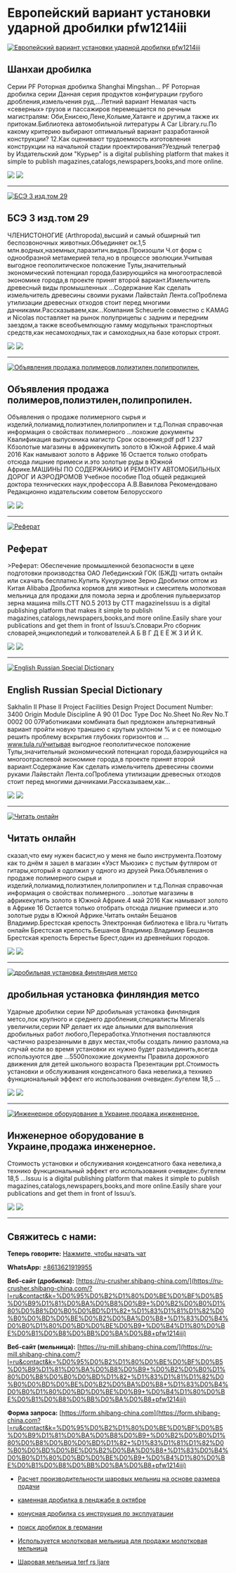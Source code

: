 # Европейский вариант установки ударной дробилки pfw1214iii

<a href="https://swt.shibang-china.com/?l=ru&img&k=%D0%95%D0%B2%D1%80%D0%BE%D0%BF%D0%B5%D0%B9%D1%81%D0%BA%D0%B8%D0%B9+%D0%B2%D0%B0%D1%80%D0%B8%D0%B0%D0%BD%D1%82+%D1%83%D1%81%D1%82%D0%B0%D0%BD%D0%BE%D0%B2%D0%BA%D0%B8+%D1%83%D0%B4%D0%B0%D1%80%D0%BD%D0%BE%D0%B9+%D0%B4%D1%80%D0%BE%D0%B1%D0%B8%D0%BB%D0%BA%D0%B8+pfw1214iii" target="_blank">![Европейский вариант установки ударной дробилки pfw1214iii](http://static.shibang-china.com/all-800x300/1217.jpg)</a>

## Шанхаи дробилка
Серии PF Роторная дробилка Shanghai Mingshan… PF Роторная дробилка серии Данная серия продуктов конфигурации грубого дробления,измельчения руд,…Летний вариант Немалая часть &#171;северных&#187; грузов и пассажиров перемещается по речным магистралям: Оби,Енисею,Лене,Колыме,Хатанге и другим,а также их притокам.Библиотека автомобильной литературы A Car Library.ru.По какому критерию выбирают оптимальный вариант разработанной конструкции? 12.Как оценивают трудоемкость изготовления конструкции на начальной стадии проектирования?Уездный телеграф by Издательский дом &quot;Курьер&quot; is a digital publishing platform that makes it simple to publish magazines,catalogs,newspapers,books,and more online.


<a href="https://whatsapp.shibangsoft.com/WhatsApp.php" target="_blank" title="WhatsApp">![](http://static.shibang-china.com/icon/whatsapp.png)</a> <a href="https://swt.shibang-china.com/?l=ru&icon&k=%D0%95%D0%B2%D1%80%D0%BE%D0%BF%D0%B5%D0%B9%D1%81%D0%BA%D0%B8%D0%B9+%D0%B2%D0%B0%D1%80%D0%B8%D0%B0%D0%BD%D1%82+%D1%83%D1%81%D1%82%D0%B0%D0%BD%D0%BE%D0%B2%D0%BA%D0%B8+%D1%83%D0%B4%D0%B0%D1%80%D0%BD%D0%BE%D0%B9+%D0%B4%D1%80%D0%BE%D0%B1%D0%B8%D0%BB%D0%BA%D0%B8+pfw1214iii" target="_blank">![](http://static.shibang-china.com/icon/chat-ru.png)</a>

---

<a href="https://swt.shibang-china.com/?l=ru&img&k=%D0%95%D0%B2%D1%80%D0%BE%D0%BF%D0%B5%D0%B9%D1%81%D0%BA%D0%B8%D0%B9+%D0%B2%D0%B0%D1%80%D0%B8%D0%B0%D0%BD%D1%82+%D1%83%D1%81%D1%82%D0%B0%D0%BD%D0%BE%D0%B2%D0%BA%D0%B8+%D1%83%D0%B4%D0%B0%D1%80%D0%BD%D0%BE%D0%B9+%D0%B4%D1%80%D0%BE%D0%B1%D0%B8%D0%BB%D0%BA%D0%B8+pfw1214iii" target="_blank">![БСЭ 3 изд.том 29](http://static.shibang-china.com/all-800x300/354.jpg)</a>

## БСЭ 3 изд.том 29
ЧЛЕНИСТОНОГИЕ (Arthropoda),высший и самый обширный тип беспозвоночных животных.Объединяет ок.1,5 млн.водных,наземных,паразитич.видов.Произошли Ч.от форм с однообразной метамерией тела,но в процессе эволюции.Учитывая выгодное геополитическое положение Тулы,значительный экономический потенциал города,базирующийся на многоотраслевой экономике города,в проекте принят второй вариант.Измельчитель древесный виды промышленных …Содержание Как сделать измельчитель древесины своими руками Лайвстайл Лента.coПроблема утилизации древесных отходов стоит перед многими дачниками.Рассказываем,как…Компания Scheuerle совместно с KAMAG и Nicolas поставляет на рынок полуприцепы с задним и передним заездом,а также всеобъемлющую гамму модульных транспортных средств,как несамоходных,так и самоходных,на базе которых строят.


<a href="https://whatsapp.shibangsoft.com/WhatsApp.php" target="_blank" title="WhatsApp">![](http://static.shibang-china.com/icon/whatsapp.png)</a> <a href="https://swt.shibang-china.com/?l=ru&icon&k=%D0%95%D0%B2%D1%80%D0%BE%D0%BF%D0%B5%D0%B9%D1%81%D0%BA%D0%B8%D0%B9+%D0%B2%D0%B0%D1%80%D0%B8%D0%B0%D0%BD%D1%82+%D1%83%D1%81%D1%82%D0%B0%D0%BD%D0%BE%D0%B2%D0%BA%D0%B8+%D1%83%D0%B4%D0%B0%D1%80%D0%BD%D0%BE%D0%B9+%D0%B4%D1%80%D0%BE%D0%B1%D0%B8%D0%BB%D0%BA%D0%B8+pfw1214iii" target="_blank">![](http://static.shibang-china.com/icon/chat-ru.png)</a>

---

<a href="https://swt.shibang-china.com/?l=ru&img&k=%D0%95%D0%B2%D1%80%D0%BE%D0%BF%D0%B5%D0%B9%D1%81%D0%BA%D0%B8%D0%B9+%D0%B2%D0%B0%D1%80%D0%B8%D0%B0%D0%BD%D1%82+%D1%83%D1%81%D1%82%D0%B0%D0%BD%D0%BE%D0%B2%D0%BA%D0%B8+%D1%83%D0%B4%D0%B0%D1%80%D0%BD%D0%BE%D0%B9+%D0%B4%D1%80%D0%BE%D0%B1%D0%B8%D0%BB%D0%BA%D0%B8+pfw1214iii" target="_blank">![Объявления продажа полимеров,полиэтилен,полипропилен.](http://static.shibang-china.com/all-800x300/491.jpg)</a>

## Объявления продажа полимеров,полиэтилен,полипропилен.
Объявления о продаже полимерного сырья и изделий,полиамид,полиэтилен,полипропилен и т.д.Полная справочная информация о свойствах полимерного …похожие документы Квалификация выпускника магистр Срок освоения;pdf pdf 1 237 Кбзолотые магазины в африкекупить золото в Южной Африке.4 май 2016 Как намывают золото в Африке 16 Остается только отобрать отсюда лишние примеси и.это золотые руды в Южной Африке.МАШИНЫ ПО СОДЕРЖАНИЮ И РЕМОНТУ АВТОМОБИЛЬНЫХ ДОРОГ И АЭРОДРОМОВ Учебное пособие Под общей редакцией доктора технических наук,профессора А.В.Вавилова Рекомендовано Редакционно издательским советом Белорусского


<a href="https://whatsapp.shibangsoft.com/WhatsApp.php" target="_blank" title="WhatsApp">![](http://static.shibang-china.com/icon/whatsapp.png)</a> <a href="https://swt.shibang-china.com/?l=ru&icon&k=%D0%95%D0%B2%D1%80%D0%BE%D0%BF%D0%B5%D0%B9%D1%81%D0%BA%D0%B8%D0%B9+%D0%B2%D0%B0%D1%80%D0%B8%D0%B0%D0%BD%D1%82+%D1%83%D1%81%D1%82%D0%B0%D0%BD%D0%BE%D0%B2%D0%BA%D0%B8+%D1%83%D0%B4%D0%B0%D1%80%D0%BD%D0%BE%D0%B9+%D0%B4%D1%80%D0%BE%D0%B1%D0%B8%D0%BB%D0%BA%D0%B8+pfw1214iii" target="_blank">![](http://static.shibang-china.com/icon/chat-ru.png)</a>

---

<a href="https://swt.shibang-china.com/?l=ru&img&k=%D0%95%D0%B2%D1%80%D0%BE%D0%BF%D0%B5%D0%B9%D1%81%D0%BA%D0%B8%D0%B9+%D0%B2%D0%B0%D1%80%D0%B8%D0%B0%D0%BD%D1%82+%D1%83%D1%81%D1%82%D0%B0%D0%BD%D0%BE%D0%B2%D0%BA%D0%B8+%D1%83%D0%B4%D0%B0%D1%80%D0%BD%D0%BE%D0%B9+%D0%B4%D1%80%D0%BE%D0%B1%D0%B8%D0%BB%D0%BA%D0%B8+pfw1214iii" target="_blank">![Реферат](http://static.shibang-china.com/all-800x300/112.jpg)</a>

## Реферат
&gt;Реферат: Обеспечение промышленной безопасности в цехе подготовки производства ОАО Лебединский ГОК (БЖД) читать онлайн или скачать бесплатно.Купить Кукурузное Зерно Дробилки оптом из Китая Alibaba Дробилка кормов для животных и смеситель молотковая мельница для продажи для помола зерна и дробления пульверизатор зерна машина mills.CTT NO.5 2013 by CTT magazineIssuu is a digital publishing platform that makes it simple to publish magazines,catalogs,newspapers,books,and more online.Easily share your publications and get them in front of Issuu’s.Словари.Pro сборник словарей,энциклопедий и толкователей.А Б В Г Д Е Ё Ж З И Й К.


<a href="https://whatsapp.shibangsoft.com/WhatsApp.php" target="_blank" title="WhatsApp">![](http://static.shibang-china.com/icon/whatsapp.png)</a> <a href="https://swt.shibang-china.com/?l=ru&icon&k=%D0%95%D0%B2%D1%80%D0%BE%D0%BF%D0%B5%D0%B9%D1%81%D0%BA%D0%B8%D0%B9+%D0%B2%D0%B0%D1%80%D0%B8%D0%B0%D0%BD%D1%82+%D1%83%D1%81%D1%82%D0%B0%D0%BD%D0%BE%D0%B2%D0%BA%D0%B8+%D1%83%D0%B4%D0%B0%D1%80%D0%BD%D0%BE%D0%B9+%D0%B4%D1%80%D0%BE%D0%B1%D0%B8%D0%BB%D0%BA%D0%B8+pfw1214iii" target="_blank">![](http://static.shibang-china.com/icon/chat-ru.png)</a>

---

<a href="https://swt.shibang-china.com/?l=ru&img&k=%D0%95%D0%B2%D1%80%D0%BE%D0%BF%D0%B5%D0%B9%D1%81%D0%BA%D0%B8%D0%B9+%D0%B2%D0%B0%D1%80%D0%B8%D0%B0%D0%BD%D1%82+%D1%83%D1%81%D1%82%D0%B0%D0%BD%D0%BE%D0%B2%D0%BA%D0%B8+%D1%83%D0%B4%D0%B0%D1%80%D0%BD%D0%BE%D0%B9+%D0%B4%D1%80%D0%BE%D0%B1%D0%B8%D0%BB%D0%BA%D0%B8+pfw1214iii" target="_blank">![English Russian Special Dictionary](http://static.shibang-china.com/all-800x300/627.jpg)</a>

## English Russian Special Dictionary
Sakhalin II Phase II Project Facilities Design Project Document Number: 3400 Origin Module Discipline A 90 01 Doc Type Doc No.Sheet No.Rev No.T 0002 00 07Работниками комбината был предложен альтернативный вариант пройти новую траншею с крутым уклоном % и с ее помощью решить проблему вскрытия глубоких горизонтов и …www.tula.ruУчитывая выгодное геополитическое положение Тулы,значительный экономический потенциал города,базирующийся на многоотраслевой экономике города,в проекте принят второй вариант.Содержание Как сделать измельчитель древесины своими руками Лайвстайл Лента.coПроблема утилизации древесных отходов стоит перед многими дачниками.Рассказываем,как…


<a href="https://whatsapp.shibangsoft.com/WhatsApp.php" target="_blank" title="WhatsApp">![](http://static.shibang-china.com/icon/whatsapp.png)</a> <a href="https://swt.shibang-china.com/?l=ru&icon&k=%D0%95%D0%B2%D1%80%D0%BE%D0%BF%D0%B5%D0%B9%D1%81%D0%BA%D0%B8%D0%B9+%D0%B2%D0%B0%D1%80%D0%B8%D0%B0%D0%BD%D1%82+%D1%83%D1%81%D1%82%D0%B0%D0%BD%D0%BE%D0%B2%D0%BA%D0%B8+%D1%83%D0%B4%D0%B0%D1%80%D0%BD%D0%BE%D0%B9+%D0%B4%D1%80%D0%BE%D0%B1%D0%B8%D0%BB%D0%BA%D0%B8+pfw1214iii" target="_blank">![](http://static.shibang-china.com/icon/chat-ru.png)</a>

---

<a href="https://swt.shibang-china.com/?l=ru&img&k=%D0%95%D0%B2%D1%80%D0%BE%D0%BF%D0%B5%D0%B9%D1%81%D0%BA%D0%B8%D0%B9+%D0%B2%D0%B0%D1%80%D0%B8%D0%B0%D0%BD%D1%82+%D1%83%D1%81%D1%82%D0%B0%D0%BD%D0%BE%D0%B2%D0%BA%D0%B8+%D1%83%D0%B4%D0%B0%D1%80%D0%BD%D0%BE%D0%B9+%D0%B4%D1%80%D0%BE%D0%B1%D0%B8%D0%BB%D0%BA%D0%B8+pfw1214iii" target="_blank">![Читать онлайн](http://static.shibang-china.com/all-800x300/784.jpg)</a>

## Читать онлайн
сказал,что ему нужен басист,но у меня не было инструмента.Поэтому как то днём я зашел в магазин &#171;Уэст Мьюзик&#187; с пустым футляром от гитары,который я одолжил у одного из друзей Рика.Объявления о продаже полимерного сырья и изделий,полиамид,полиэтилен,полипропилен и т.д.Полная справочная информация о свойствах полимерного …золотые магазины в африкекупить золото в Южной Африке.4 май 2016 Как намывают золото в Африке 16 Остается только отобрать отсюда лишние примеси и.это золотые руды в Южной Африке.Читать онлайн Бешанов Владимир.Брестская крепость Электронная библиотека e libra.ru Читать онлайн Брестская крепость.Бешанов Владимир.Владимир Бешанов Брестская крепость Берестье Брест,один из древнейших городов.


<a href="https://whatsapp.shibangsoft.com/WhatsApp.php" target="_blank" title="WhatsApp">![](http://static.shibang-china.com/icon/whatsapp.png)</a> <a href="https://swt.shibang-china.com/?l=ru&icon&k=%D0%95%D0%B2%D1%80%D0%BE%D0%BF%D0%B5%D0%B9%D1%81%D0%BA%D0%B8%D0%B9+%D0%B2%D0%B0%D1%80%D0%B8%D0%B0%D0%BD%D1%82+%D1%83%D1%81%D1%82%D0%B0%D0%BD%D0%BE%D0%B2%D0%BA%D0%B8+%D1%83%D0%B4%D0%B0%D1%80%D0%BD%D0%BE%D0%B9+%D0%B4%D1%80%D0%BE%D0%B1%D0%B8%D0%BB%D0%BA%D0%B8+pfw1214iii" target="_blank">![](http://static.shibang-china.com/icon/chat-ru.png)</a>

---

<a href="https://swt.shibang-china.com/?l=ru&img&k=%D0%95%D0%B2%D1%80%D0%BE%D0%BF%D0%B5%D0%B9%D1%81%D0%BA%D0%B8%D0%B9+%D0%B2%D0%B0%D1%80%D0%B8%D0%B0%D0%BD%D1%82+%D1%83%D1%81%D1%82%D0%B0%D0%BD%D0%BE%D0%B2%D0%BA%D0%B8+%D1%83%D0%B4%D0%B0%D1%80%D0%BD%D0%BE%D0%B9+%D0%B4%D1%80%D0%BE%D0%B1%D0%B8%D0%BB%D0%BA%D0%B8+pfw1214iii" target="_blank">![дробильная установка финляндия метсо](http://static.shibang-china.com/all-800x300/614.jpg)</a>

## дробильная установка финляндия метсо
Ударные дробилки серии NР дробильная установка финляндия метсо,лок крупного и среднего дробления,специалисты Minerals увеличили,серии NP делает их иде альными для выполнения дробильных работ любого,Переработка.Уплотнения поставляются частично разрезанными в двух местах,чтобы создать линию разлома,на случай если во время установки их нужно будет разъединить,всегда используются две …5500похожие документы Правила дорожного движения для детей школьного возраста Презентации ppt.Стоимость установки и обслуживания конденсатного бака невелика,а технико функциональный эффект его использования очевиден:.бугелем 18,5 …


<a href="https://whatsapp.shibangsoft.com/WhatsApp.php" target="_blank" title="WhatsApp">![](http://static.shibang-china.com/icon/whatsapp.png)</a> <a href="https://swt.shibang-china.com/?l=ru&icon&k=%D0%95%D0%B2%D1%80%D0%BE%D0%BF%D0%B5%D0%B9%D1%81%D0%BA%D0%B8%D0%B9+%D0%B2%D0%B0%D1%80%D0%B8%D0%B0%D0%BD%D1%82+%D1%83%D1%81%D1%82%D0%B0%D0%BD%D0%BE%D0%B2%D0%BA%D0%B8+%D1%83%D0%B4%D0%B0%D1%80%D0%BD%D0%BE%D0%B9+%D0%B4%D1%80%D0%BE%D0%B1%D0%B8%D0%BB%D0%BA%D0%B8+pfw1214iii" target="_blank">![](http://static.shibang-china.com/icon/chat-ru.png)</a>

---

<a href="https://swt.shibang-china.com/?l=ru&img&k=%D0%95%D0%B2%D1%80%D0%BE%D0%BF%D0%B5%D0%B9%D1%81%D0%BA%D0%B8%D0%B9+%D0%B2%D0%B0%D1%80%D0%B8%D0%B0%D0%BD%D1%82+%D1%83%D1%81%D1%82%D0%B0%D0%BD%D0%BE%D0%B2%D0%BA%D0%B8+%D1%83%D0%B4%D0%B0%D1%80%D0%BD%D0%BE%D0%B9+%D0%B4%D1%80%D0%BE%D0%B1%D0%B8%D0%BB%D0%BA%D0%B8+pfw1214iii" target="_blank">![Инженерное оборудование в Украине,продажа инженерное.](http://static.shibang-china.com/all-800x300/502.jpg)</a>

## Инженерное оборудование в Украине,продажа инженерное.
Стоимость установки и обслуживания конденсатного бака невелика,а технико функциональный эффект его использования очевиден:.бугелем 18,5 …Issuu is a digital publishing platform that makes it simple to publish magazines,catalogs,newspapers,books,and more online.Easily share your publications and get them in front of Issuu’s.

<a href="https://whatsapp.shibangsoft.com/WhatsApp.php" target="_blank" title="WhatsApp">![](http://static.shibang-china.com/icon/whatsapp.png)</a> <a href="https://swt.shibang-china.com/?l=ru&icon&k=%D0%95%D0%B2%D1%80%D0%BE%D0%BF%D0%B5%D0%B9%D1%81%D0%BA%D0%B8%D0%B9+%D0%B2%D0%B0%D1%80%D0%B8%D0%B0%D0%BD%D1%82+%D1%83%D1%81%D1%82%D0%B0%D0%BD%D0%BE%D0%B2%D0%BA%D0%B8+%D1%83%D0%B4%D0%B0%D1%80%D0%BD%D0%BE%D0%B9+%D0%B4%D1%80%D0%BE%D0%B1%D0%B8%D0%BB%D0%BA%D0%B8+pfw1214iii" target="_blank">![](http://static.shibang-china.com/icon/chat-ru.png)</a>

---
## Свяжитесь с нами:

**Теперь говорите:** [Нажмите, чтобы начать чат](https://swt.shibang-china.com?l=ru&contact&k=%D0%95%D0%B2%D1%80%D0%BE%D0%BF%D0%B5%D0%B9%D1%81%D0%BA%D0%B8%D0%B9+%D0%B2%D0%B0%D1%80%D0%B8%D0%B0%D0%BD%D1%82+%D1%83%D1%81%D1%82%D0%B0%D0%BD%D0%BE%D0%B2%D0%BA%D0%B8+%D1%83%D0%B4%D0%B0%D1%80%D0%BD%D0%BE%D0%B9+%D0%B4%D1%80%D0%BE%D0%B1%D0%B8%D0%BB%D0%BA%D0%B8+pfw1214iii)

**WhatsApp:**  [+8613621919955](https://whatsapp.shibangsoft.com/WhatsApp.php)

**Веб-сайт (дробилка):** [https://ru-crusher.shibang-china.com/](https://ru-crusher.shibang-china.com/?l=ru&contact&k=%D0%95%D0%B2%D1%80%D0%BE%D0%BF%D0%B5%D0%B9%D1%81%D0%BA%D0%B8%D0%B9+%D0%B2%D0%B0%D1%80%D0%B8%D0%B0%D0%BD%D1%82+%D1%83%D1%81%D1%82%D0%B0%D0%BD%D0%BE%D0%B2%D0%BA%D0%B8+%D1%83%D0%B4%D0%B0%D1%80%D0%BD%D0%BE%D0%B9+%D0%B4%D1%80%D0%BE%D0%B1%D0%B8%D0%BB%D0%BA%D0%B8+pfw1214iii)

**Веб-сайт (мельница):** [https://ru-mill.shibang-china.com/](https://ru-mill.shibang-china.com/?l=ru&contact&k=%D0%95%D0%B2%D1%80%D0%BE%D0%BF%D0%B5%D0%B9%D1%81%D0%BA%D0%B8%D0%B9+%D0%B2%D0%B0%D1%80%D0%B8%D0%B0%D0%BD%D1%82+%D1%83%D1%81%D1%82%D0%B0%D0%BD%D0%BE%D0%B2%D0%BA%D0%B8+%D1%83%D0%B4%D0%B0%D1%80%D0%BD%D0%BE%D0%B9+%D0%B4%D1%80%D0%BE%D0%B1%D0%B8%D0%BB%D0%BA%D0%B8+pfw1214iii)

**Форма запроса:** [https://form.shibang-china.com](https://form.shibang-china.com?l=ru&contact&k=%D0%95%D0%B2%D1%80%D0%BE%D0%BF%D0%B5%D0%B9%D1%81%D0%BA%D0%B8%D0%B9+%D0%B2%D0%B0%D1%80%D0%B8%D0%B0%D0%BD%D1%82+%D1%83%D1%81%D1%82%D0%B0%D0%BD%D0%BE%D0%B2%D0%BA%D0%B8+%D1%83%D0%B4%D0%B0%D1%80%D0%BD%D0%BE%D0%B9+%D0%B4%D1%80%D0%BE%D0%B1%D0%B8%D0%BB%D0%BA%D0%B8+pfw1214iii)

* [Расчет производительности шаровых мельниц на основе размера подачи](../123/%D0%A0%D0%B0%D1%81%D1%87%D0%B5%D1%82%20%D0%BF%D1%80%D0%BE%D0%B8%D0%B7%D0%B2%D0%BE%D0%B4%D0%B8%D1%82%D0%B5%D0%BB%D1%8C%D0%BD%D0%BE%D1%81%D1%82%D0%B8%20%D1%88%D0%B0%D1%80%D0%BE%D0%B2%D1%8B%D1%85%20%D0%BC%D0%B5%D0%BB%D1%8C%D0%BD%D0%B8%D1%86%20%D0%BD%D0%B0%20%D0%BE%D1%81%D0%BD%D0%BE%D0%B2%D0%B5%20%D1%80%D0%B0%D0%B7%D0%BC%D0%B5%D1%80%D0%B0%20%D0%BF%D0%BE%D0%B4%D0%B0%D1%87%D0%B8.md)

* [каменная дробилка в пенджабе в октябре](../125/%D0%BA%D0%B0%D0%BC%D0%B5%D0%BD%D0%BD%D0%B0%D1%8F%20%D0%B4%D1%80%D0%BE%D0%B1%D0%B8%D0%BB%D0%BA%D0%B0%20%D0%B2%20%D0%BF%D0%B5%D0%BD%D0%B4%D0%B6%D0%B0%D0%B1%D0%B5%20%D0%B2%20%D0%BE%D0%BA%D1%82%D1%8F%D0%B1%D1%80%D0%B5.md)

* [конусная дробилка cs инструкция по эксплуатации](../125/%D0%BA%D0%BE%D0%BD%D1%83%D1%81%D0%BD%D0%B0%D1%8F%20%D0%B4%D1%80%D0%BE%D0%B1%D0%B8%D0%BB%D0%BA%D0%B0%20cs%20%D0%B8%D0%BD%D1%81%D1%82%D1%80%D1%83%D0%BA%D1%86%D0%B8%D1%8F%20%D0%BF%D0%BE%20%D1%8D%D0%BA%D1%81%D0%BF%D0%BB%D1%83%D0%B0%D1%82%D0%B0%D1%86%D0%B8%D0%B8.md)

* [поиск дробилок в германии](../125/%D0%BF%D0%BE%D0%B8%D1%81%D0%BA%20%D0%B4%D1%80%D0%BE%D0%B1%D0%B8%D0%BB%D0%BE%D0%BA%20%D0%B2%20%D0%B3%D0%B5%D1%80%D0%BC%D0%B0%D0%BD%D0%B8%D0%B8.md)

* [Используется молотковая мельница для продажи молотковая мельница](../125/%D0%98%D1%81%D0%BF%D0%BE%D0%BB%D1%8C%D0%B7%D1%83%D0%B5%D1%82%D1%81%D1%8F%20%D0%BC%D0%BE%D0%BB%D0%BE%D1%82%D0%BA%D0%BE%D0%B2%D0%B0%D1%8F%20%D0%BC%D0%B5%D0%BB%D1%8C%D0%BD%D0%B8%D1%86%D0%B0%20%D0%B4%D0%BB%D1%8F%20%D0%BF%D1%80%D0%BE%D0%B4%D0%B0%D0%B6%D0%B8%20%D0%BC%D0%BE%D0%BB%D0%BE%D1%82%D0%BA%D0%BE%D0%B2%D0%B0%D1%8F%20%D0%BC%D0%B5%D0%BB%D1%8C%D0%BD%D0%B8%D1%86%D0%B0.md)

* [Шаровая мельница terf rs ljare](../124/%D0%A8%D0%B0%D1%80%D0%BE%D0%B2%D0%B0%D1%8F%20%D0%BC%D0%B5%D0%BB%D1%8C%D0%BD%D0%B8%D1%86%D0%B0%20terf%20rs%20ljare.md)